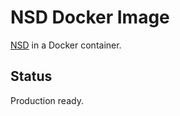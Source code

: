 # NSD Docker Image

[NSD](https://www.nlnetlabs.nl/projects/nsd/) in a Docker container.

## Status

Production ready.
